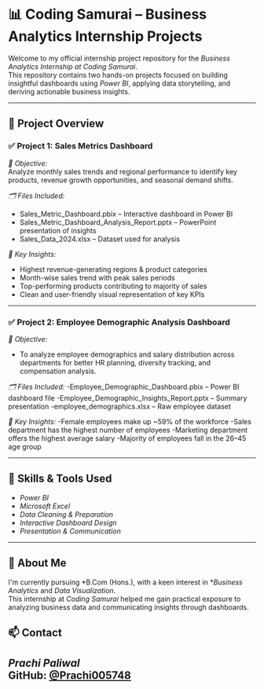 # 📊 Coding Samurai – Business Analytics Internship Projects

Welcome to my official internship project repository for the *Business Analytics Internship at Coding Samurai*.  
This repository contains two hands-on projects focused on building insightful dashboards using *Power BI*, applying data storytelling, and deriving actionable business insights.

---

## 🚀 Project Overview

### ✅ Project 1: Sales Metrics Dashboard

*🎯 Objective:*  
Analyze monthly sales trends and regional performance to identify key products, revenue growth opportunities, and seasonal demand shifts.

*🗂 Files Included:*
- Sales_Metric_Dashboard.pbix – Interactive dashboard in Power BI  
- Sales_Metric_Dashboard_Analysis_Report.pptx – PowerPoint presentation of insights  
- Sales_Data_2024.xlsx – Dataset used for analysis  

*📌 Key Insights:*
- Highest revenue-generating regions & product categories  
- Month-wise sales trend with peak sales periods  
- Top-performing products contributing to majority of sales  
- Clean and user-friendly visual representation of key KPIs  

---

### ✅ Project 2: Employee Demographic Analysis Dashboard

*🎯 Objective:*  
- To analyze employee demographics and salary distribution across departments for better HR planning, diversity tracking, and compensation analysis.

*🗂 Files Included:*
-Employee_Demographic_Dashboard.pbix – Power BI dashboard file
-Employee_Demographic_Insights_Report.pptx – Summary presentation 
-employee_demographics.xlsx – Raw employee dataset

*📌 Key Insights:*
-Female employees make up ~59% of the workforce
-Sales department has the highest number of employees
-Marketing department offers the highest average salary
-Majority of employees fall in the 26–45 age group



---

## 🧠 Skills & Tools Used

- *Power BI*
- *Microsoft Excel*
- *Data Cleaning & Preparation*
- *Interactive Dashboard Design*
- *Presentation & Communication*

---

## 🙋 About Me

I'm currently pursuing *B.Com (Hons.), with a keen interest in **Business Analytics* and *Data Visualization*.  
This internship at *Coding Samurai* helped me gain practical exposure to analyzing business data and communicating insights through dashboards.

## 📫 Contact

*Prachi Paliwal*  
GitHub: [@Prachi005748](https://github.com/Prachi005748)  
---
